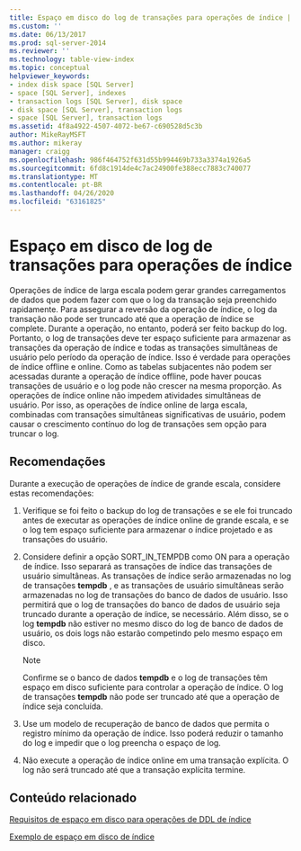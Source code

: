 ```yaml
---
title: Espaço em disco do log de transações para operações de índice | Microsoft Docs
ms.custom: ''
ms.date: 06/13/2017
ms.prod: sql-server-2014
ms.reviewer: ''
ms.technology: table-view-index
ms.topic: conceptual
helpviewer_keywords:
- index disk space [SQL Server]
- space [SQL Server], indexes
- transaction logs [SQL Server], disk space
- disk space [SQL Server], transaction logs
- space [SQL Server], transaction logs
ms.assetid: 4f8a4922-4507-4072-be67-c690528d5c3b
author: MikeRayMSFT
ms.author: mikeray
manager: craigg
ms.openlocfilehash: 986f464752f631d55b994469b733a3374a1926a5
ms.sourcegitcommit: 6fd8c1914de4c7ac24900fe388ecc7883c740077
ms.translationtype: MT
ms.contentlocale: pt-BR
ms.lasthandoff: 04/26/2020
ms.locfileid: "63161825"
---
```

# <a name="transaction-log-disk-space-for-index-operations"></a>Espaço em disco de log de transações para operações de índice
  Operações de índice de larga escala podem gerar grandes carregamentos de dados que podem fazer com que o log da transação seja preenchido rapidamente. Para assegurar a reversão da operação de índice, o log da transação não pode ser truncado até que a operação de índice se complete. Durante a operação, no entanto, poderá ser feito backup do log. Portanto, o log de transações deve ter espaço suficiente para armazenar as transações da operação de índice e todas as transações simultâneas de usuário pelo período da operação de índice. Isso é verdade para operações de índice offline e online. Como as tabelas subjacentes não podem ser acessadas durante a operação de índice offline, pode haver poucas transações de usuário e o log pode não crescer na mesma proporção. As operações de índice online não impedem atividades simultâneas de usuário. Por isso, as operações de índice online de larga escala, combinadas com transações simultâneas significativas de usuário, podem causar o crescimento contínuo do log de transações sem opção para truncar o log.  
  
## <a name="recommendations"></a>Recomendações  
 Durante a execução de operações de índice de grande escala, considere estas recomendações:  
  
1.  Verifique se foi feito o backup do log de transações e se ele foi truncado antes de executar as operações de índice online de grande escala, e se o log tem espaço suficiente para armazenar o índice projetado e as transações do usuário.  
  
2.  Considere definir a opção SORT_IN_TEMPDB como ON para a operação de índice. Isso separará as transações de índice das transações de usuário simultâneas. As transações de índice serão armazenadas no log de transações **tempdb** , e as transações de usuário simultâneas serão armazenadas no log de transações do banco de dados de usuário. Isso permitirá que o log de transações do banco de dados de usuário seja truncado durante a operação de índice, se necessário. Além disso, se o log **tempdb** não estiver no mesmo disco do log de banco de dados de usuário, os dois logs não estarão competindo pelo mesmo espaço em disco.  
  
    > [!NOTE]  
    >  Confirme se o banco de dados **tempdb** e o log de transações têm espaço em disco suficiente para controlar a operação de índice. O log de transações **tempdb** não pode ser truncado até que a operação de índice seja concluída.  
  
3.  Use um modelo de recuperação de banco de dados que permita o registro mínimo da operação de índice. Isso poderá reduzir o tamanho do log e impedir que o log preencha o espaço de log.  
  
4.  Não execute a operação de índice online em uma transação explícita. O log não será truncado até que a transação explícita termine.  
  
## <a name="related-content"></a>Conteúdo relacionado  
 [Requisitos de espaço em disco para operações de DDL de índice](disk-space-requirements-for-index-ddl-operations.md)  
  
 [Exemplo de espaço em disco de índice](index-disk-space-example.md)  
  
  
